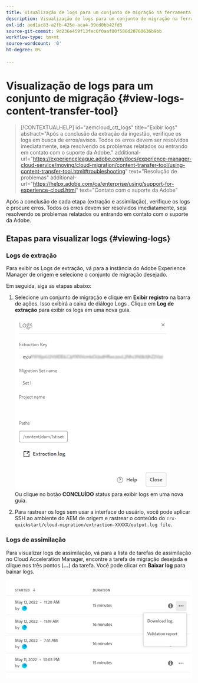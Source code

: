 ```yaml
---
title: Visualização de logs para um conjunto de migração na ferramenta Transferência de conteúdo
description: Visualização de logs para um conjunto de migração na ferramenta Transferência de conteúdo
exl-id: aed1ac83-a2fb-425e-aca4-39cd0bb42fd3
source-git-commit: 9d236e459f13fec6f0aaf80f588d20760636b9bb
workflow-type: tm+mt
source-wordcount: '0'
ht-degree: 0%

---
```


# Visualização de logs para um conjunto de migração {#view-logs-content-transfer-tool}


>[!CONTEXTUALHELP]
>id="aemcloud_ctt_logs"
>title="Exibir logs"
>abstract="Após a conclusão da extração da ingestão, verifique os logs em busca de erros/avisos. Todos os erros devem ser resolvidos imediatamente, seja resolvendo os problemas relatados ou entrando em contato com o suporte da Adobe."
>additional-url="https://experienceleague.adobe.com/docs/experience-manager-cloud-service/moving/cloud-migration/content-transfer-tool/using-content-transfer-tool.html#troubleshooting" text="Resolução de problemas"
>additional-url="https://helpx.adobe.com/ca/enterprise/using/support-for-experience-cloud.html" text="Contato com o suporte da Adobe"

Após a conclusão de cada etapa (extração e assimilação), verifique os logs e procure erros.  Todos os erros devem ser resolvidos imediatamente, seja resolvendo os problemas relatados ou entrando em contato com o suporte da Adobe.

## Etapas para visualizar logs {#viewing-logs}

### Logs de extração

Para exibir os Logs de extração, vá para a instância do Adobe Experience Manager de origem e selecione o conjunto de migração desejado.

Em seguida, siga as etapas abaixo:

1. Selecione um conjunto de migração e clique em **Exibir registro** na barra de ações. Isso exibirá a caixa de diálogo Logs . Clique em **Log de extração** para exibir os logs em uma nova guia.

   ![imagem](/help/journey-migration/content-transfer-tool/assets-ctt/cttcam25.png) \
   Ou clique no botão **CONCLUÍDO** status para exibir logs em uma nova guia.

1. Para rastrear os logs sem usar a interface do usuário, você pode aplicar SSH ao ambiente do AEM de origem e rastrear o conteúdo do `crx-quickstart/cloud-migration/extraction-XXXXX/output.log file`.

### Logs de assimilação

Para visualizar logs de assimilação, vá para a lista de tarefas de assimilação no Cloud Acceleration Manager, encontre a tarefa de migração desejada e clique nos três pontos (**...**) da tarefa. Você pode clicar em **Baixar log** para baixar logs.

![imagem](/help/journey-migration/content-transfer-tool/assets-ctt/cttcam28.png)

